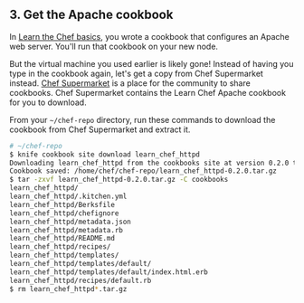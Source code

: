 ## 3. Get the Apache cookbook

In [Learn the Chef basics](/learn-the-basics/rhel/), you wrote a cookbook that configures an Apache web server. You'll run that cookbook on your new node.

But the virtual machine you used earlier is likely gone! Instead of having you type in the cookbook again, let's get a copy from Chef Supermarket instead. [Chef Supermarket](https://supermarket.chef.io/) is a place for the community to share cookbooks. Chef Supermarket contains the Learn Chef Apache cookbook for you to download.

From your <code class="file-path">~/chef-repo</code> directory, run these commands to download the cookbook from Chef Supermarket and extract it.

```bash
# ~/chef-repo
$ knife cookbook site download learn_chef_httpd
Downloading learn_chef_httpd from the cookbooks site at version 0.2.0 to /home/chef/chef-repo/learn_chef_httpd-0.2.0.tar.gz
Cookbook saved: /home/chef/chef-repo/learn_chef_httpd-0.2.0.tar.gz
$ tar -zxvf learn_chef_httpd-0.2.0.tar.gz -C cookbooks
learn_chef_httpd/
learn_chef_httpd/.kitchen.yml
learn_chef_httpd/Berksfile
learn_chef_httpd/chefignore
learn_chef_httpd/metadata.json
learn_chef_httpd/metadata.rb
learn_chef_httpd/README.md
learn_chef_httpd/recipes/
learn_chef_httpd/templates/
learn_chef_httpd/templates/default/
learn_chef_httpd/templates/default/index.html.erb
learn_chef_httpd/recipes/default.rb
$ rm learn_chef_httpd*.tar.gz
```

